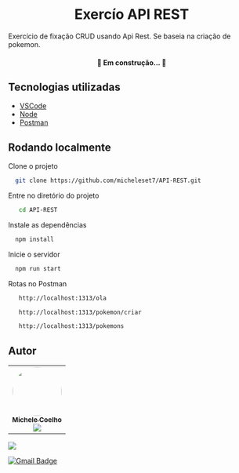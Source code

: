 
<h1 align="center"> Exercío API REST </h1>

Exercício de fixação CRUD usando Api Rest. Se baseia na criação de pokemon. 

<h4 align="center"> 
	🚧 Em construção...  🚧
</h4>

## Tecnologias utilizadas


- [VSCode](https://code.visualstudio.com/download)
- [Node](https://nodejs.org/en/)
- [Postman](https://www.postman.com/downloads/)


## Rodando localmente

Clone o projeto

```bash
  git clone https://github.com/micheleset7/API-REST.git
```

Entre no diretório do projeto

```bash
   cd API-REST

```

Instale as dependências

```bash
  npm install
```

Inicie o servidor

```bash
  npm run start
```
Rotas no Postman

```bash
   http://localhost:1313/ola

```
```bash
   http://localhost:1313/pokemon/criar

```
```bash
   http://localhost:1313/pokemons

```


## Autor

<table >
  <tr>
    <td align="center"><a href="https://github.com/micheleset7"><img style="border-radius: 50%;" src="https://avatars.githubusercontent.com/u/60739164?v=4" width="100px;" alt=""/><br /><sub><b>Michele Coelho</b></sub></a><br/>
    <a href="https://www.linkedin.com/in/michelecoelho/"><img src="https://img.shields.io/badge/-Michele-blue?style=flat-square&logo=Linkedin&logoColor=white"></a></td>
    </tr>
 </table>

<a href ="https://www.instagram.com/michellecoelho7/" target="_blank">
	<img src="https://img.shields.io/badge/instagram-%23E4405F.svg?&style=for-the-badge&logo=instagram&logoColor=white"/>
	</a>
	

 
[![Gmail Badge](https://img.shields.io/badge/-michelleset.pe@gmail.com-c14438?style=flat-square&logo=Gmail&logoColor=white&link=mailto:michelleset.pe@gmail.com)](mailto:michelleset.pe@gmail.com)

